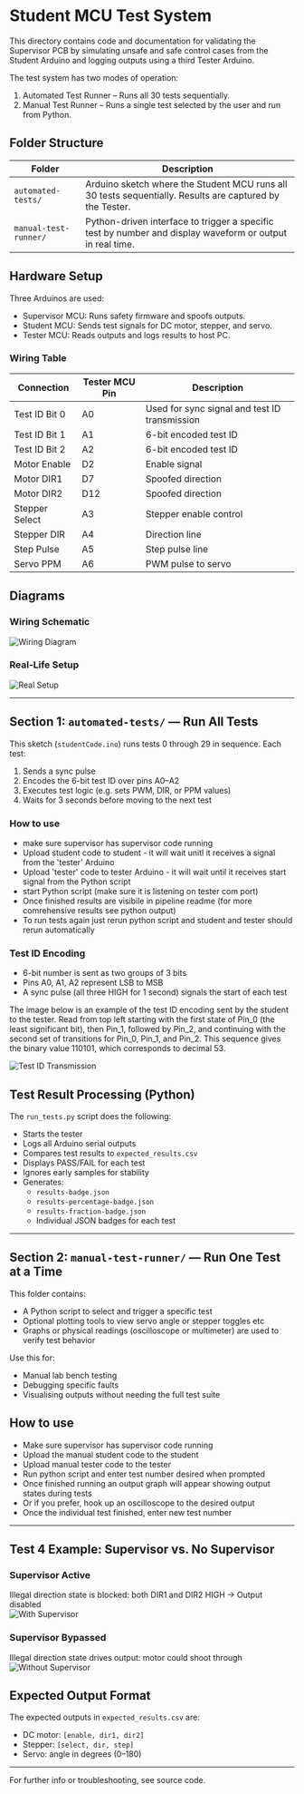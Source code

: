 # Student MCU Test System

This directory contains code and documentation for validating the Supervisor PCB by simulating unsafe and safe control cases from the Student Arduino and logging outputs using a third Tester Arduino.

The test system has two modes of operation:
1. Automated Test Runner – Runs all 30 tests sequentially.
2. Manual Test Runner – Runs a single test selected by the user and run from Python.


## Folder Structure

| Folder | Description |
|--------|-------------|
| `automated-tests/` | Arduino sketch where the Student MCU runs all 30 tests sequentially. Results are captured by the Tester. |
| `manual-test-runner/` | Python-driven interface to trigger a specific test by number and display waveform or output in real time. |


## Hardware Setup

Three Arduinos are used:
- Supervisor MCU: Runs safety firmware and spoofs outputs.
- Student MCU: Sends test signals for DC motor, stepper, and servo.
- Tester MCU: Reads outputs and logs results to host PC.

### Wiring Table

| Connection | Tester MCU Pin | Description |
|-----------|----------------|-------------|
| Test ID Bit 0 | A0 | Used for sync signal and test ID transmission |
| Test ID Bit 1 | A1 | 6-bit encoded test ID |
| Test ID Bit 2 | A2 | 6-bit encoded test ID |
| Motor Enable | D2 | Enable signal |
| Motor DIR1 | D7 | Spoofed direction |
| Motor DIR2 | D12 | Spoofed direction |
| Stepper Select | A3 | Stepper enable control |
| Stepper DIR | A4 | Direction line |
| Step Pulse | A5 | Step pulse line |
| Servo PPM | A6 | PWM pulse to servo |

## Diagrams

### Wiring Schematic
![Wiring Diagram](../docs/images/figure61.png)

### Real-Life Setup
![Real Setup](../docs/images/real_life_setup.jpg)

---

## Section 1: `automated-tests/` — Run All Tests

This sketch (`studentCode.ino`) runs tests 0 through 29 in sequence. Each test:

1. Sends a sync pulse
2. Encodes the 6-bit test ID over pins A0–A2
3. Executes test logic (e.g. sets PWM, DIR, or PPM values)
4. Waits for 3 seconds before moving to the next test

### How to use
- make sure supervisor has supervisor code running
- Upload student code to student - it will wait unitl it receives a signal from the 'tester' Arduino
- Upload 'tester' code to tester Arduino - it will wait until it receives start signal from the Python script
- start Python script (make sure it is listening on tester com port)
- Once finished results are visibile in pipeline readme (for more comrehensive results see python output)
- To run tests again just rerun python script and student and tester should rerun automatically

### Test ID Encoding

- 6-bit number is sent as two groups of 3 bits
- Pins A0, A1, A2 represent LSB to MSB
- A sync pulse (all three HIGH for 1 second) signals the start of each test

The image below is an example of the test ID encoding sent by the student to the tester.  Read from top left starting with the first state of Pin_0 (the least significant bit), then Pin_1,
followed by Pin_2, and continuing with the second set of transitions for Pin_0, Pin_1, and Pin_2.
This sequence gives the binary value 110101, which corresponds to decimal 53.

![Test ID Transmission](../docs/images/figure62.png)


## Test Result Processing (Python)

The `run_tests.py` script does the following:
- Starts the tester
- Logs all Arduino serial outputs
- Compares test results to `expected_results.csv`
- Displays PASS/FAIL for each test
- Ignores early samples for stability
- Generates:
  - `results-badge.json`
  - `results-percentage-badge.json`
  - `results-fraction-badge.json`
  - Individual JSON badges for each test

---

## Section 2: `manual-test-runner/` — Run One Test at a Time

This folder contains:
- A Python script to select and trigger a specific test
- Optional plotting tools to view servo angle or stepper toggles etc
- Graphs or physical readings (oscilloscope or multimeter) are used to verify test behavior

Use this for:
- Manual lab bench testing
- Debugging specific faults
- Visualising outputs without needing the full test suite

## How to use
- Make sure supervisor has supervisor code running
- Upload the manual student code to the student
- Upload manual tester code to the tester
- Run python script and enter test number desired when prompted
- Once finished running an output graph will appear showing output states during tests
- Or if you prefer, hook up an oscilloscope to the desired output
- Once the individual test finished, enter new test number
  
---

## Test 4 Example: Supervisor vs. No Supervisor

### Supervisor Active  
Illegal direction state is blocked: both DIR1 and DIR2 HIGH → Output disabled  
![With Supervisor](../docs/images/figure64.png)

### Supervisor Bypassed  
Illegal direction state drives output: motor could shoot through  
![Without Supervisor](../docs/images/figure65.png)

## Expected Output Format

The expected outputs in `expected_results.csv` are:
- DC motor: `[enable, dir1, dir2]`
- Stepper: `[select, dir, step]`
- Servo: angle in degrees (0–180)

---

For further info or troubleshooting, see source code.


